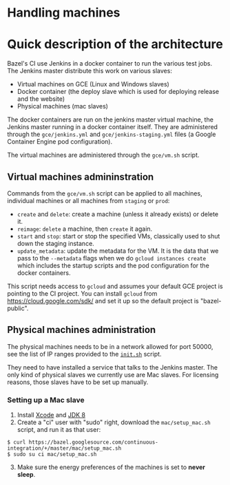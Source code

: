 # Handling machines

# Quick description  of the architecture

Bazel's CI use Jenkins in a docker container to run the various test jobs.
The Jenkins master distribute this work on various slaves:

* Virtual machines on GCE (Linux and Windows slaves)
* Docker container (the deploy slave which is used for deploying
  release and the website)
* Physical machines (mac slaves)

The docker containers are run on the jenkins master virtual machine, the Jenkins
master running in a docker container itself. They are administered through the
`gce/jenkins.yml` and `gce/jenkins-staging.yml` files (a Google Container
Engine pod configuration).

The virtual machines are administered through the `gce/vm.sh` script.

## Virtual machines admininstration

Commands from the `gce/vm.sh` script can be applied to all machines,
individual machines or all machines from `staging` or `prod`:

* `create` and `delete`: create a machine (unless it already exists) or delete it.
* `reimage`: `delete` a machine, then `create` it again.
* `start` and `stop`: start or stop the specified VMs, classically used to shut down the
    staging instance.
* `update_metadata`: update the metadata for the VM. It is the data
    that we pass to the `--metadata` flags when we do `gcloud
    instances create`  which includes the startup scripts and
    the pod configuration for the docker containers.

This script needs access to `gcloud` and assumes your default GCE project is pointing to the
CI project. You can install `gcloud` from https://cloud.google.com/sdk/ and set it
up so the default project is "bazel-public".

## Physical machines administration

The physical machines needs to be in a network allowed for port 50000, see the list of IP
ranges provided to the [`init.sh`](init.md) script.

They need to have installed a service that talks to the Jenkins master.  The only kind of
physical slaves we currently use are Mac slaves. For licensing reasons, those slaves
have to be set up manually. 

### Setting up a Mac slave

1. Install [Xcode](https://developer.apple.com/xcode/downloads/)
  and [JDK 8](https://jdk8.java.net/download.html)
2. Create a "ci" user with "sudo" right, download the
  `mac/setup_mac.sh` script, and run it as that user:
```
$ curl https://bazel.googlesource.com/continuous-integration/+/master/mac/setup_mac.sh
$ sudo su ci mac/setup_mac.sh
```
3. Make sure the energy preferences of the machines is set to __never sleep__.

